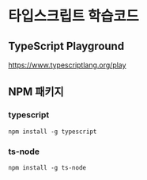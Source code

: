 # 타입스크립트 학습코드

## TypeScript Playground

https://www.typescriptlang.org/play

## NPM 패키지

### typescript

```
npm install -g typescript
```

### ts-node

```
npm install -g ts-node
```

